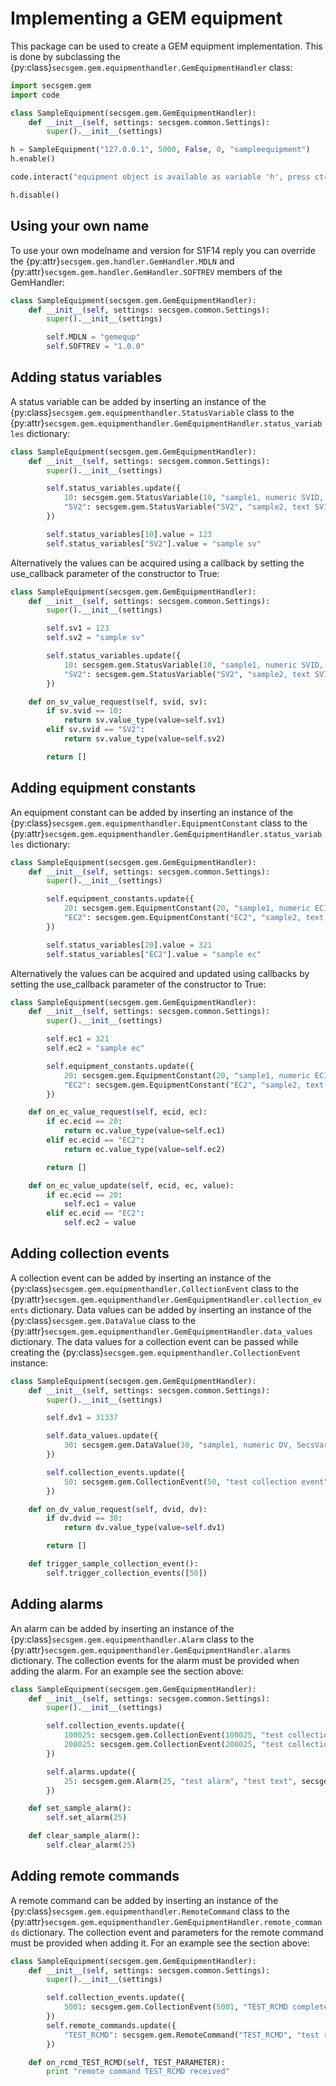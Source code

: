 # Implementing a GEM equipment

This package can be used to create a GEM equipment implementation.
This is done by subclassing the {py:class}`secsgem.gem.equipmenthandler.GemEquipmentHandler` class:

```python
import secsgem.gem
import code

class SampleEquipment(secsgem.gem.GemEquipmentHandler):
    def __init__(self, settings: secsgem.common.Settings):
        super().__init__(settings)

h = SampleEquipment("127.0.0.1", 5000, False, 0, "sampleequipment")
h.enable()

code.interact("equipment object is available as variable 'h', press ctrl-d to stop", local=locals())

h.disable()
```

## Using your own name

To use your own modelname and version for S1F14 reply you can override the {py:attr}`secsgem.gem.handler.GemHandler.MDLN` and {py:attr}`secsgem.gem.handler.GemHandler.SOFTREV` members of the GemHandler:

```python
class SampleEquipment(secsgem.gem.GemEquipmentHandler):
    def __init__(self, settings: secsgem.common.Settings):
        super().__init__(settings)

        self.MDLN = "gemequp"
        self.SOFTREV = "1.0.0"
```

## Adding status variables

A status variable can be added by inserting an instance of the {py:class}`secsgem.gem.equipmenthandler.StatusVariable` class to the {py:attr}`secsgem.gem.equipmenthandler.GemEquipmentHandler.status_variables` dictionary:

```python
class SampleEquipment(secsgem.gem.GemEquipmentHandler):
    def __init__(self, settings: secsgem.common.Settings):
        super().__init__(settings)

        self.status_variables.update({
            10: secsgem.gem.StatusVariable(10, "sample1, numeric SVID, SecsVarU4", "meters", secsgem.secs.variables.U4, False),
            "SV2": secsgem.gem.StatusVariable("SV2", "sample2, text SVID, SecsVarString", "chars", secsgem.secs.variables.String, False),
        })

        self.status_variables[10].value = 123
        self.status_variables["SV2"].value = "sample sv"
```

Alternatively the values can be acquired using a callback by setting the use_callback parameter of the constructor to True:

```python
class SampleEquipment(secsgem.gem.GemEquipmentHandler):
    def __init__(self, settings: secsgem.common.Settings):
        super().__init__(settings)

        self.sv1 = 123
        self.sv2 = "sample sv"

        self.status_variables.update({
            10: secsgem.gem.StatusVariable(10, "sample1, numeric SVID, SecsVarU4", "meters", secsgem.secs.variables.U4, True),
            "SV2": secsgem.gem.StatusVariable("SV2", "sample2, text SVID, SecsVarString", "chars", secsgem.secs.variables.String, True),
        })

    def on_sv_value_request(self, svid, sv):
        if sv.svid == 10:
            return sv.value_type(value=self.sv1)
        elif sv.svid == "SV2":
            return sv.value_type(value=self.sv2)

        return []
```

## Adding equipment constants

An equipment constant can be added by inserting an instance of the {py:class}`secsgem.gem.equipmenthandler.EquipmentConstant` class to the {py:attr}`secsgem.gem.equipmenthandler.GemEquipmentHandler.status_variables` dictionary:

```python
class SampleEquipment(secsgem.gem.GemEquipmentHandler):
    def __init__(self, settings: secsgem.common.Settings):
        super().__init__(settings)

        self.equipment_constants.update({
            20: secsgem.gem.EquipmentConstant(20, "sample1, numeric ECID, SecsVarU4", 0, 500, 50, "degrees", secsgem.secs.variables.U4, False),
            "EC2": secsgem.gem.EquipmentConstant("EC2", "sample2, text ECID, SecsVarString", "", "", "", "chars", secsgem.secs.variables.String, False),
        })

        self.status_variables[20].value = 321
        self.status_variables["EC2"].value = "sample ec"
```

Alternatively the values can be acquired and updated using callbacks by setting the use_callback parameter of the constructor to True:

```python
class SampleEquipment(secsgem.gem.GemEquipmentHandler):
    def __init__(self, settings: secsgem.common.Settings):
        super().__init__(settings)

        self.ec1 = 321
        self.ec2 = "sample ec"

        self.equipment_constants.update({
            20: secsgem.gem.EquipmentConstant(20, "sample1, numeric ECID, SecsVarU4", 0, 500, 50, "degrees", secsgem.secs.variables.U4, True),
            "EC2": secsgem.gem.EquipmentConstant("EC2", "sample2, text ECID, SecsVarString", "", "", "", "chars", secsgem.secs.variables.String, True),
        })

    def on_ec_value_request(self, ecid, ec):
        if ec.ecid == 20:
            return ec.value_type(value=self.ec1)
        elif ec.ecid == "EC2":
            return ec.value_type(value=self.ec2)

        return []

    def on_ec_value_update(self, ecid, ec, value):
        if ec.ecid == 20:
            self.ec1 = value
        elif ec.ecid == "EC2":
            self.ec2 = value
```

## Adding collection events

A collection event can be added by inserting an instance of the {py:class}`secsgem.gem.equipmenthandler.CollectionEvent` class to the {py:attr}`secsgem.gem.equipmenthandler.GemEquipmentHandler.collection_events` dictionary.
Data values can be added by inserting an instance of the {py:class}`secsgem.gem.DataValue` class to the {py:attr}`secsgem.gem.equipmenthandler.GemEquipmentHandler.data_values` dictionary.
The data values for a collection event can be passed while creating the {py:class}`secsgem.gem.equipmenthandler.CollectionEvent` instance:

```python
class SampleEquipment(secsgem.gem.GemEquipmentHandler):
    def __init__(self, settings: secsgem.common.Settings):
        super().__init__(settings)

        self.dv1 = 31337

        self.data_values.update({
            30: secsgem.gem.DataValue(30, "sample1, numeric DV, SecsVarU4", secsgem.secs.variables.U4, True),
        })

        self.collection_events.update({
            50: secsgem.gem.CollectionEvent(50, "test collection event", [30]),
        })

    def on_dv_value_request(self, dvid, dv):
        if dv.dvid == 30:
            return dv.value_type(value=self.dv1)

        return []

    def trigger_sample_collection_event():
        self.trigger_collection_events([50])
```

## Adding alarms

An alarm can be added by inserting an instance of the {py:class}`secsgem.gem.equipmenthandler.Alarm` class to the {py:attr}`secsgem.gem.equipmenthandler.GemEquipmentHandler.alarms` dictionary.
The collection events for the alarm must be provided when adding the alarm.
For an example see the section above:

```python
class SampleEquipment(secsgem.gem.GemEquipmentHandler):
    def __init__(self, settings: secsgem.common.Settings):
        super().__init__(settings)

        self.collection_events.update({
            100025: secsgem.gem.CollectionEvent(100025, "test collection event alarm set", []),
            200025: secsgem.gem.CollectionEvent(200025, "test collection event alarm clear", []),
        })

        self.alarms.update({
            25: secsgem.gem.Alarm(25, "test alarm", "test text", secsgem.secs.data_items.ALCD.PERSONAL_SAFETY | secsgem.secs.data_items.ALCD.EQUIPMENT_SAFETY, 100025, 200025),
        })

    def set_sample_alarm():
        self.set_alarm(25)

    def clear_sample_alarm():
        self.clear_alarm(25)
```

## Adding remote commands

A remote command can be added by inserting an instance of the {py:class}`secsgem.gem.equipmenthandler.RemoteCommand` class to the {py:attr}`secsgem.gem.equipmenthandler.GemEquipmentHandler.remote_commands` dictionary.
The collection event and parameters for the remote command must be provided when adding it.
For an example see the section above:

```python
class SampleEquipment(secsgem.gem.GemEquipmentHandler):
    def __init__(self, settings: secsgem.common.Settings):
        super().__init__(settings)

        self.collection_events.update({
            5001: secsgem.gem.CollectionEvent(5001, "TEST_RCMD complete", []),
        })
        self.remote_commands.update({
            "TEST_RCMD": secsgem.gem.RemoteCommand("TEST_RCMD", "test rcmd", ["TEST_PARAMETER"], 5001),
        })

    def on_rcmd_TEST_RCMD(self, TEST_PARAMETER):
        print "remote command TEST_RCMD received"
```
